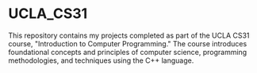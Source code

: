 # UCLA_CS31
This repository contains my projects completed as part of the UCLA CS31 course, "Introduction to Computer Programming." The course introduces foundational concepts and principles of computer science, programming methodologies, and techniques using the C++ language.
